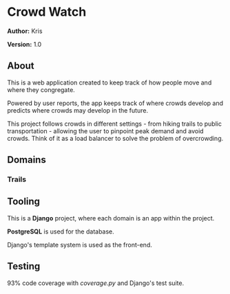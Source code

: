 # Crowd Watch

**Author:** Kris

**Version:** 1.0

## About

This is a web application created to keep track of how people move and where they congregate.

Powered by user reports, the app keeps track of where crowds develop and predicts where crowds may develop in the future. 

This project follows crowds in different settings - from hiking trails to public transportation - allowing the user to pinpoint peak demand and avoid crowds. Think of it as a load balancer to solve the problem of overcrowding.

## Domains

### Trails


## Tooling
This is a **Django** project, where each domain is an app within the project.

**PostgreSQL** is used for the database.

Django's template system is used as the front-end.

## Testing
93% code coverage with *coverage.py* and Django's test suite.

